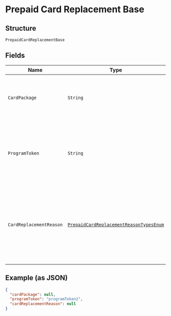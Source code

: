 
# Prepaid Card Replacement Base

## Structure

`PrepaidCardReplacementBase`

## Fields

| Name | Type | Tags | Description | Getter | Setter |
|  --- | --- | --- | --- | --- | --- |
| `CardPackage` | `String` | Optional | Package for the card being displayed (<i>Virtual<,i>) or <i>Produced (physical)</i> | String getCardPackage() | setCardPackage(String cardPackage) |
| `ProgramToken` | `String` | Required | Token representing a program<br>**Constraints**: *Pattern*: `'^prog-[0-9A-Fa-f]{8}(?:-[0-9A-Fa-f]{4}){3}-[0-9A-Fa-f]{12}$'` | String getProgramToken() | setProgramToken(String programToken) |
| `CardReplacementReason` | [`PrepaidCardReplacementReasonTypesEnum`](../../doc/models/prepaid-card-replacement-reason-types-enum.md) | Optional | Reason for card replacement. In certain programs, the replacement reason code impacts replacement cost and responsibility. | PrepaidCardReplacementReasonTypesEnum getCardReplacementReason() | setCardReplacementReason(PrepaidCardReplacementReasonTypesEnum cardReplacementReason) |

## Example (as JSON)

```json
{
  "cardPackage": null,
  "programToken": "programToken2",
  "cardReplacementReason": null
}
```


